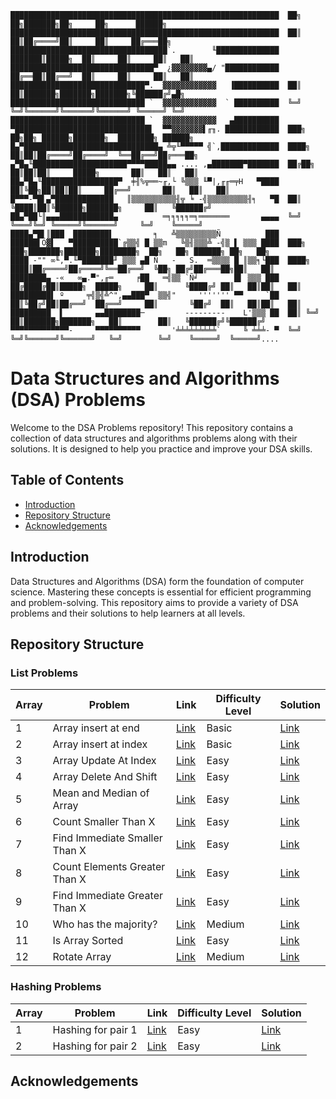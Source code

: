 ```
████████████████████████████████████████████████████████████  ██╗  ██╗███████╗██╗     ██╗      ██████╗
████████████████████████████████████████████████████████████  ██║  ██║██╔════╝██║     ██║     ██╔═══██╗
███████████████████████████████████`.        ╙██████████████  ███████║█████╗  ██║     ██║     ██║   ██║
████████████████████████████████▀  ¿▓▓▓▓▓▓▓▓▄/ "████████████  ██╔══██║██╔══╝  ██║     ██║     ██║   ██║
██████████████████████████████▀.  ▓▓▓▓▓▓▓▓▓▓▓▓   ▐██████████  ██║  ██║███████╗███████╗███████╗╚██████╔╝▄█╗
██████████████████████████████ `  ▓▓▓▓▓▓▓▓▓▓▓▓  ` ██████████  ╚═╝  ╚═╝╚══════╝╚══════╝╚══════╝ ╚═════╝ ╚═╝
██████████████████████████████ `  ▓▓▓▓▓▓▓▓▓▓▓▓   ▄██████████
▀██████████████████████████████▌  ▀▀▓▓▓▓▓▓▓▌╓╖. ████████████  ███╗   ██╗██╗ ██████╗███████╗  ████████╗ ██████╗
█▄▀██████████████████████████████▄ ╩╦╙▀▀▀▀▀ ╣`,█████████████  ████╗  ██║██║██╔════╝██╔════╝  ╚══██╔══╝██╔═══██╗
▄▀█▄╙█████████████████████▀▀▀▀█████▄▄ .... ,▄███████▀███████  ██╔██╗ ██║██║██║     █████╗       ██║   ██║   ██║
██▄▀█▄╙█████████████████▀  ╪╢%╦══~╓,└ ╚▒▒▒ ╙▀|,╓╓═╤H   ▀████  ██║╚██╗██║██║██║     ██╔══╝       ██║   ██║   ██║
█▀▀▀-▀█▌▄▀█████████████   ║▒▒▒▒▒▒▒▒▒▒╢╦ ╘ -╣▒▒▒▒▒▒▒▒▒╢╕   ▀█  ██║ ╚████║██║╚██████╗███████╗     ██║   ╚██████╔╝
██▄▀██└║▄▄▄████████████▄          ═╕╕╕╕╕═╕═══════       ▄▄▄▄  ╚═╝  ╚═══╝╚═╝ ╚═════╝╚══════╝     ╚═╝    ╚═════╝
████▄▀█▌║███  ████████▌         ╕   ╩▒▒▒▒▒▒▒▒▒Ñ          ███
██████▌Ö▓▌   ▀██████████`╔▒▒╣ █ ▒▒m   ╚▒╢▒▒▒╩ -╣▒ ▌ ▒▒▒ ████  ███╗   ███╗███████╗███████╗████████╗  ██╗   ██╗ ██████╗ ██╗   ██╗
████ -"" ∞╙,▀.╙▀███████╜ ▒▒▒ ▄█ Ñ   -   S.  ═▒▒▒▒ █ ║▒▒╕└███  ████╗ ████║██╔════╝██╔════╝╚══██╔══╝  ╚██╗ ██╔╝██╔═══██╗██║   ██║
████████▄ -«   ∞▄.▀",╓═     ╒██   ═╣▒▒ `Ñ╛        █▌ ▒▒▒ ███  ██╔████╔██║█████╗  █████╗     ██║      ╚████╔╝ ██║   ██║██║   ██║
█████████▌ º     ╤╣▒╣╩^",▄▄███▀  ▒▒╣"     ''''''' ▀▀     `██  ██║╚██╔╝██║██╔══╝  ██╔══╝     ██║       ╚██╔╝  ██║   ██║██║   ██║
█████████  ▌       ▄▄████████─         ---------    L'▒▒▒ ██  ██║ ╚═╝ ██║███████╗███████╗   ██║        ██║   ╚██████╔╝╚██████╔╝
▀▀▀▀▀▀▀▀▀▀▀▀▀-     ▀▀▀▀▀▀▀▀▀▀       '╧╧╧╧╧╧╧╧╧`     ╚ ╧╧╧- ▀  ╚═╝     ╚═╝╚══════╝╚══════╝   ╚═╝        ╚═╝    ╚═════╝  ╚═════╝....
```
# Data Structures and Algorithms (DSA) Problems

Welcome to the DSA Problems repository! This repository contains a collection of data structures and algorithms problems along with their solutions. It is designed to help you practice and improve your DSA skills.

## Table of Contents

- [Introduction](#introduction)
- [Repository Structure](#repository-structure)
- [Acknowledgements](#acknowledgements)

## Introduction

Data Structures and Algorithms (DSA) form the foundation of computer science. Mastering these concepts is essential for efficient programming and problem-solving. This repository aims to provide a variety of DSA problems and their solutions to help learners at all levels.

## Repository Structure
### List Problems

| Array | Problem                                          | Link                                                                                                                                              | Difficulty Level | Solution                                                            |
| ----- | ------------------------------------------------ | ------------------------------------------------------------------------------------------------------------------------------------------------- | ---------------- | ----------------------------------------------------------------    |
| 1     | Array insert at end                              | [Link](https://www.geeksforgeeks.org/batch/dsa-python-self-paced/track/list-basic-python/problem/array-insert-at-end)                             | Basic            |    [Link](https://github.com/09amish/DSA/blob/Lists/lprob1.py)      |
| 2     | Array insert at index                            | [Link](https://www.geeksforgeeks.org/batch/dsa-python-self-paced/track/list-basic-python/problem/array-insert-at-index)                           | Basic            |    [Link](https://github.com/09amish/DSA/blob/Lists/lprob2.py)      |
| 3     | Array Update At Index                            | [Link](https://www.geeksforgeeks.org/batch/dsa-python-self-paced/track/list-basic-python/problem/array-update-at-index)                           | Easy             |    [Link](https://github.com/09amish/DSA/blob/Lists/lprob3.py)      |
| 4     | Array Delete And Shift                           | [Link](https://www.geeksforgeeks.org/batch/dsa-python-self-paced/track/list-basic-python/problem/array-delete-and-shift)                          | Easy             |    [Link](https://github.com/09amish/DSA/blob/Lists/lprob4.py)      |
| 5     | Mean and Median of Array                         | [Link](https://www.geeksforgeeks.org/batch/dsa-python-self-paced/track/list-basic-python/problem/mean-and-median-1587115620)                      | Easy             |    [Link](https://github.com/09amish/DSA/blob/Lists/lprob5.py)      |
| 6     | Count Smaller Than X                             | [Link](https://www.geeksforgeeks.org/batch/dsa-python-self-paced/track/list-basic-python/problem/count-smaller-than-x)                            | Easy             |    [Link](https://github.com/09amish/DSA/blob/Lists/lprob6.py)      |
| 7     | Find Immediate Smaller Than X                    | [Link](https://www.geeksforgeeks.org/batch/dsa-python-self-paced/track/list-basic-python/problem/find-immediate-smaller-than-x)                   | Easy             |    [Link](https://github.com/09amish/DSA/blob/Lists/lprob7.py)      |
| 8     | Count Elements Greater Than X                    | [Link](https://www.geeksforgeeks.org/batch/dsa-python-self-paced/track/list-basic-python/problem/count-elements-greater-than-x)                   | Easy             |    [Link](https://github.com/09amish/DSA/blob/Lists/lprob8.py)      |
| 9     | Find Immediate Greater Than X                    | [Link](https://www.geeksforgeeks.org/batch/dsa-python-self-paced/track/list-basic-python/problem/find-immediate-greater-than-x)                   | Easy             |    [Link](https://github.com/09amish/DSA/blob/Lists/lprob9.py)      |
| 10    | Who has the majority?                            | [Link](https://www.geeksforgeeks.org/batch/dsa-python-self-paced/track/list-basic-python/problem/who-has-the-majority)                            | Medium           |    [Link](https://github.com/09amish/DSA/blob/Lists/lprob10.py)     |
| 11    | Is Array Sorted                                  | [Link](https://www.geeksforgeeks.org/batch/dsa-python-self-paced/track/list-basic-python/problem/is-array-sorted)                                 | Easy             |    [Link](https://github.com/09amish/DSA/blob/Lists/lprob11.py)     |
| 12    | Rotate Array                                     | [Link](https://www.geeksforgeeks.org/batch/dsa-python-self-paced/track/list-basic-python/problem/rotate-array-by-n-elements-1587115621)           | Medium           |    [Link](https://github.com/09amish/DSA/blob/Lists/lprob12.py)     |

### Hashing Problems
| Array | Problem                                          | Link                                                                                                                                              | Difficulty Level | Solution                                                            |
| ----- | ------------------------------------------------ | ------------------------------------------------------------------------------------------------------------------------------------------------- | ---------------- | ----------------------------------------------------------------    |
| 1     | Hashing for pair 1                               | [Link](https://www.geeksforgeeks.org/batch/dsa-python-self-paced/track/hashing-basic-python/problem/hashing-for-pair-1)                           | Easy            |    [Link](https://github.com/09amish/DSA/blob/Hashing/hprob1.py)     |
| 2     | Hashing for pair 2                               | [Link](https://www.geeksforgeeks.org/batch/dsa-python-self-paced/track/hashing-basic-python/problem/hashing-for-pair-2)                           | Easy            |    [Link](https://github.com/09amish/DSA/blob/Hashing/hprob2.py)

## Acknowledgements

